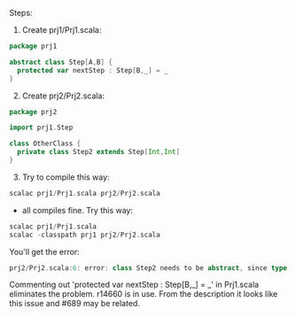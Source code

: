 Steps:

1. Create prj1/Prj1.scala:


```scala
package prj1

abstract class Step[A,B] {
  protected var nextStep : Step[B,_] = _
}
```


2. Create prj2/Prj2.scala:


```scala
package prj2

import prj1.Step

class OtherClass {
  private class Step2 extends Step[Int,Int] 
}
```



3. Try to compile this way:


```scala
scalac prj1/Prj1.scala prj2/Prj2.scala
```


- all compiles fine. Try this way:


```scala
scalac prj1/Prj1.scala
scalac -classpath prj1 prj2/Prj2.scala
```


You'll get the error: 


```scala
prj2/Prj2.scala:6: error: class Step2 needs to be abstract, since type _$$1 in class Step with bounds >: Nothing <: Any is not defined
```


Commenting out 'protected var nextStep : Step[B,_] = _' in Prj1.scala eliminates the problem.
r14660 is in use.
From the description it looks like this issue and #689 may be related.
